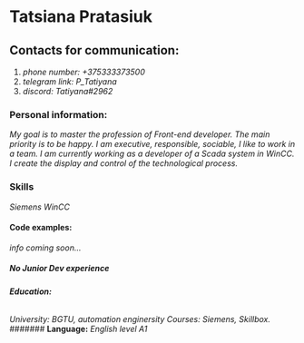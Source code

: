 # Tatsiana Pratasiuk
## **Contacts for communication:**
1. _phone number: +375333373500_
2. _telegram link: P_Tatiyana_
3. _discord: Tatiyana#2962_
### **Personal information:**
_My goal is to master the profession of Front-end developer. The main priority is to be happy. I am executive, responsible, sociable, I like to work in a team. I am currently working as a developer of a Scada system in WinCC. I create the display and control of the technological process._
### **Skills**
_Siemens WinCC_
#### **Code examples:**
_info coming soon..._
##### **No Junior Dev experience**
###### **Education:**
_University: BGTU, automation enginersity_
_Courses: Siemens, Skillbox._
####### **Language:**
_English level A1_